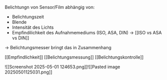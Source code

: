 Belichtungn von Sensor/Film abhängig von:
- Belichtungszeit
- Blende
- Intensität des Lichts
- Empfindilichkeit des Aufnahmemediums (ISO, ASA, DIN) -> [[ISO vs ASA vs DIN]]

-> Belichtungsmesser bringt das in Zusammenhang

[[Empfindlichkeit]]
[[Belichtungsmessung]]
[[Belichtungskontrolle]]

![[Screenshot 2025-05-01 124653.png]]![[Pasted image 20250501125031.png]]